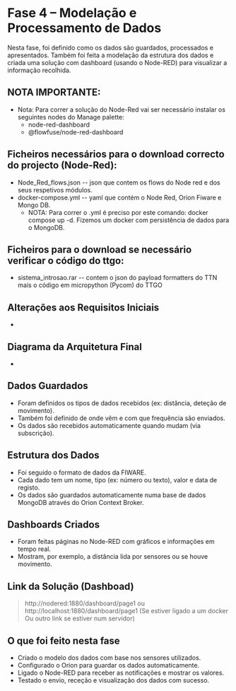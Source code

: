# Fase 4 – Modelação e Processamento de Dados

Nesta fase, foi definido como os dados são guardados, processados e apresentados. Também foi feita a modelação da estrutura dos dados e criada uma solução com dashboard (usando o Node-RED) para visualizar a informação recolhida.

## NOTA IMPORTANTE:
- Nota: Para correr a solução do Node-Red vai ser necessário instalar os seguintes nodes do Manage palette:
    - node-red-dashboard
    - @flowfuse/node-red-dashboard

## Ficheiros necessários para o download correcto do projecto (Node-Red):
- Node_Red_flows.json -- json que contem os flows do Node red e dos seus respetivos módulos.
- docker-compose.yml -- yaml que contém o Node Red, Orion Fiware e Mongo DB.
    - NOTA: Para correr o .yml é preciso por este comando: docker compose up -d. Fizemos um docker com  persistência de dados para o MongoDB.

## Ficheiros para o download se necessário verificar o código do ttgo:
- sistema_introsao.rar -- contem o json do payload formatters do TTN mais o código em micropython (Pycom) do TTGO

## Alterações aos Requisitos Iniciais
- 

## Diagrama da Arquitetura Final
- 

## Dados Guardados
- Foram definidos os tipos de dados recebidos (ex: distância, deteção de movimento).
- Também foi definido de onde vêm e com que frequência são enviados.
- Os dados são recebidos automaticamente quando mudam (via subscrição).

## Estrutura dos Dados
- Foi seguido o formato de dados da FIWARE.
- Cada dado tem um nome, tipo (ex: número ou texto), valor e data de registo.
- Os dados são guardados automaticamente numa base de dados MongoDB através do Orion Context Broker.

## Dashboards Criados
- Foram feitas páginas no Node-RED com gráficos e informações em tempo real.
- Mostram, por exemplo, a distância lida por sensores ou se houve movimento.

## Link da Solução (Dashboad)
> http://nodered:1880/dashboard/page1 ou http://localhost:1880/dashboard/page1 
> (Se estiver ligado a um docker Ou outro link se estiver num servidor)

## O que foi feito nesta fase
- Criado o modelo dos dados com base nos sensores utilizados.
- Configurado o Orion para guardar os dados automaticamente.
- Ligado o Node-RED para receber as notificações e mostrar os valores.
- Testado o envio, receção e visualização dos dados com sucesso.

